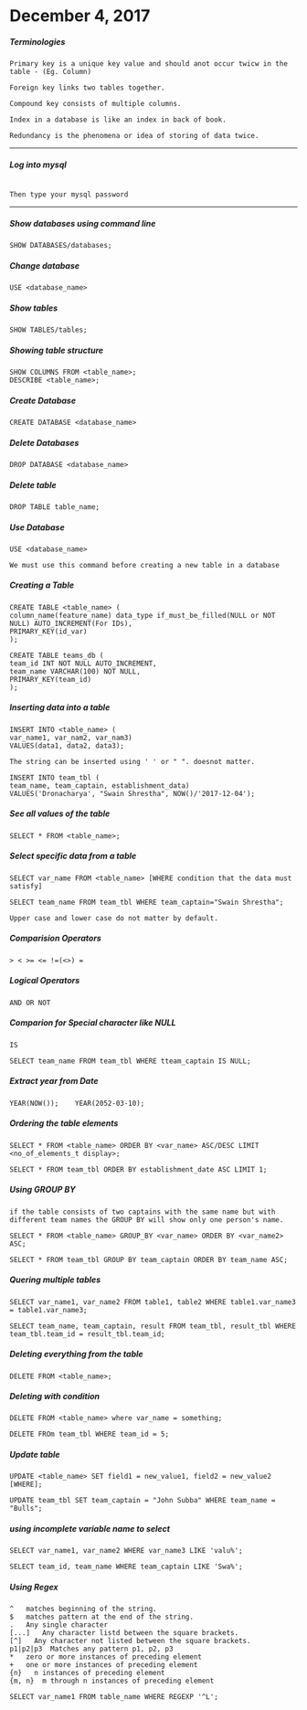 # December 4, 2017

##### Terminologies
```
Primary key is a unique key value and should anot occur twicw in the table - (Eg. Column)

Foreign key links two tables together.

Compound key consists of multiple columns.

Index in a database is like an index in back of book.

Redundancy is the phenomena or idea of storing of data twice.
```
-----
##### Log into mysql

```mysql -u root -p

Then type your mysql password
```
-----
##### Show databases using command line
```
SHOW DATABASES/databases;
```
##### Change database 
```
USE <database_name>
```
##### Show tables 
```
SHOW TABLES/tables;
```
##### Showing table structure
```
SHOW COLUMNS FROM <table_name>;
DESCRIBE <table_name>;
```
##### Create Database
```
CREATE DATABASE <database_name>
```
##### Delete Databases
```
DROP DATABASE <database_name>
```

##### Delete table
```
DROP TABLE table_name;
```

##### Use Database
```
USE <database_name>

We must use this command before creating a new table in a database
```
##### Creating a Table
```
CREATE TABLE <table_name> (
column_name(feature_name) data_type if_must_be_filled(NULL or NOT NULL) AUTO_INCREMENT(For IDs),
PRIMARY_KEY(id_var)
);

CREATE TABLE teams_db (
team_id INT NOT NULL AUTO_INCREMENT,
team_name VARCHAR(100) NOT NULL,
PRIMARY_KEY(team_id)
);
```
##### Inserting data into a table
```
INSERT INTO <table_name> (
var_name1, var_nam2, var_nam3)
VALUES(data1, data2, data3);

The string can be inserted using ' ' or " ". doesnot matter.

INSERT INTO team_tbl (
team_name, team_captain, establishment_data)
VALUES('Dronacharya', "Swain Shrestha", NOW()/'2017-12-04');
```

##### See all values of the table
```
SELECT * FROM <table_name>;
```
##### Select specific data from a table
```
SELECT var_name FROM <table_name> [WHERE condition that the data must satisfy]

SELECT team_name FROM team_tbl WHERE team_captain="Swain Shrestha";

Upper case and lower case do not matter by default.
```

##### Comparision Operators
```
> < >= <= !=(<>) =
```

##### Logical Operators
```
AND OR NOT
```

##### Comparion for Special character like NULL
```
IS

SELECT team_name FROM team_tbl WHERE tteam_captain IS NULL;
```

##### Extract year from Date
```
YEAR(NOW());    YEAR(2052-03-10);
```

##### Ordering the table elements
```
SELECT * FROM <table_name> ORDER BY <var_name> ASC/DESC LIMIT <no_of_elements_t display>;

SELECT * FROM team_tbl ORDER BY establishment_date ASC LIMIT 1;
```
##### Using GROUP BY
```
if the table consists of two captains with the same name but with different team names the GROUP BY will show only one person's name.

SELECT * FROM <table_name> GROUP_BY <var_name> ORDER BY <var_name2> ASC;

SELECT * FROM team_tbl GROUP BY team_captain ORDER BY team_name ASC;
```
##### Quering multiple tables
```
SELECT var_name1, var_name2 FROM table1, table2 WHERE table1.var_name3 = table1.var_name3;

SELECT team_name, team_captain, result FROM team_tbl, result_tbl WHERE 
team_tbl.team_id = result_tbl.team_id;
```

##### Deleting everything from the table
```
DELETE FROM <table_name>;
```

##### Deleting with condition
```
DELETE FROM <table_name> where var_name = something;

DELETE FROm team_tbl WHERE team_id = 5;
```
##### Update table
```
UPDATE <table_name> SET field1 = new_value1, field2 = new_value2 [WHERE];

UPDATE team_tbl SET team_captain = "John Subba" WHERE team_name = "Bulls";
```
##### using incomplete variable name to select
```
SELECT var_name1, var_name2 WHERE var_name3 LIKE 'valu%';

SELECT team_id, team_name WHERE team_captain LIKE 'Swa%';
```
##### Using Regex
```
^   matches beginning of the string.
$   matches pattern at the end of the string.
.   Any single character
[...]   Any character listd between the square brackets.
[^]   Any character not listed between the square brackets.
p1|p2|p3  Matches any pattern p1, p2, p3
*   zero or more instances of preceding element
+   one or more instances of preceding element
{n}   n instances of preceding element
{m, n}  m through n instances of preceding element
```
```
SELECT var_name1 FROM table_name WHERE REGEXP '^L';


```



